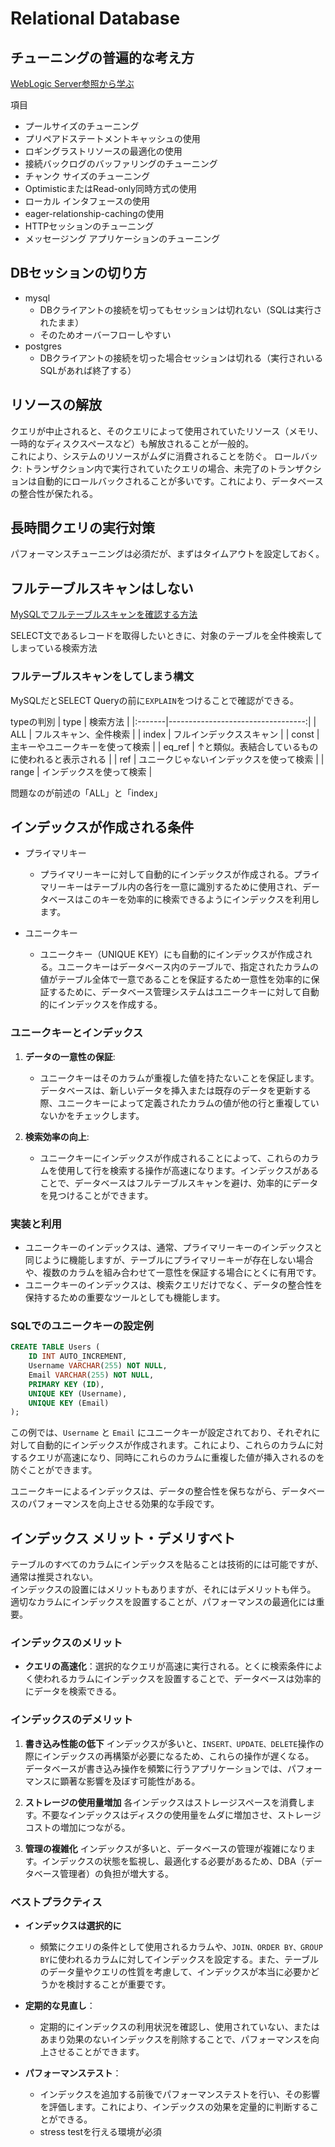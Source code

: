 # Relational Database

## チューニングの普遍的な考え方

[WebLogic Server参照から学ぶ](https://docs.oracle.com/cd/F25597_01/document/products/wls/docs92/perform/topten.html#wp1132669)

項目

- プールサイズのチューニング
- プリペアドステートメントキャッシュの使用
- ロギングラストリソースの最適化の使用
- 接続バックログのバッファリングのチューニング
- チャンク サイズのチューニング
- OptimisticまたはRead-only同時方式の使用
- ローカル インタフェースの使用
- eager-relationship-cachingの使用
- HTTPセッションのチューニング
- メッセージング アプリケーションのチューニング

## DBセッションの切り方

- mysql
  - DBクライアントの接続を切ってもセッションは切れない（SQLは実行されたまま）
  - そのためオーバーフローしやすい
- postgres
  - DBクライアントの接続を切った場合セッションは切れる（実行されいるSQLがあれば終了する）

## リソースの解放

クエリが中止されると、そのクエリによって使用されていたリソース（メモリ、一時的なディスクスペースなど）も解放されることが一般的。  
これにより、システムのリソースがムダに消費されることを防ぐ。
ロールバック: トランザクション内で実行されていたクエリの場合、未完了のトランザクションは自動的にロールバックされることが多いです。これにより、データベースの整合性が保たれる。

## 長時間クエリの実行対策

パフォーマンスチューニングは必須だが、まずはタイムアウトを設定しておく。

## フルテーブルスキャンはしない

[MySQLでフルテーブルスキャンを確認する方法](https://qiita.com/yama_coco/items/beab90482eb583b2c752)

SELECT文であるレコードを取得したいときに、対象のテーブルを全件検索してしまっている検索方法

### フルテーブルスキャンをしてしまう構文

MySQLだとSELECT Queryの前に`EXPLAIN`をつけることで確認ができる。  

typeの判別
| type   |                          検索方法 |
|:-------|----------------------------------:|
| ALL    |                   フルスキャン、全件検索 |
| index  |                      フルインデックススキャン |
| const  |              主キーやユニークキーを使って検索 |
| eq_ref | ↑と類似。表結合しているものに使われると表示される |
| ref    |           ユニークじゃないインデックスを使って検索 |
| range  |                   インデックスを使って検索 |

問題なのが前述の「ALL」と「index」

## インデックスが作成される条件

- プライマリキー
  - プライマリーキーに対して自動的にインデックスが作成される。プライマリーキーはテーブル内の各行を一意に識別するために使用され、データベースはこのキーを効率的に検索できるようにインデックスを利用します。

- ユニークキー
  - ユニークキー（UNIQUE KEY）にも自動的にインデックスが作成される。ユニークキーはデータベース内のテーブルで、指定されたカラムの値がテーブル全体で一意であることを保証するため一意性を効率的に保証するために、データベース管理システムはユニークキーに対して自動的にインデックスを作成する。

### ユニークキーとインデックス

1. **データの一意性の保証**:
   - ユニークキーはそのカラムが重複した値を持たないことを保証します。データベースは、新しいデータを挿入または既存のデータを更新する際、ユニークキーによって定義されたカラムの値が他の行と重複していないかをチェックします。

2. **検索効率の向上**:
   - ユニークキーにインデックスが作成されることによって、これらのカラムを使用して行を検索する操作が高速になります。インデックスがあることで、データベースはフルテーブルスキャンを避け、効率的にデータを見つけることができます。

### 実装と利用

- ユニークキーのインデックスは、通常、プライマリーキーのインデックスと同じように機能しますが、テーブルにプライマリーキーが存在しない場合や、複数のカラムを組み合わせて一意性を保証する場合にとくに有用です。
- ユニークキーのインデックスは、検索クエリだけでなく、データの整合性を保持するための重要なツールとしても機能します。

### SQLでのユニークキーの設定例

```sql
CREATE TABLE Users (
    ID INT AUTO_INCREMENT,
    Username VARCHAR(255) NOT NULL,
    Email VARCHAR(255) NOT NULL,
    PRIMARY KEY (ID),
    UNIQUE KEY (Username),
    UNIQUE KEY (Email)
);
```

この例では、`Username` と `Email` にユニークキーが設定されており、それぞれに対して自動的にインデックスが作成されます。これにより、これらのカラムに対するクエリが高速になり、同時にこれらのカラムに重複した値が挿入されるのを防ぐことができます。

ユニークキーによるインデックスは、データの整合性を保ちながら、データベースのパフォーマンスを向上させる効果的な手段です。

## インデックス メリット・デメリすべト

テーブルのすべてのカラムにインデックスを貼ることは技術的には可能ですが、通常は推奨されない。  
インデックスの設置にはメリットもありますが、それにはデメリットも伴う。  
適切なカラムにインデックスを設置することが、パフォーマンスの最適化には重要。

### インデックスのメリット

- **クエリの高速化**：選択的なクエリが高速に実行される。とくに検索条件によく使われるカラムにインデックスを設置することで、データベースは効率的にデータを検索できる。

### インデックスのデメリット

1. **書き込み性能の低下**
インデックスが多いと、`INSERT、UPDATE、DELETE`操作の際にインデックスの再構築が必要になるため、これらの操作が遅くなる。  
データベースが書き込み操作を頻繁に行うアプリケーションでは、パフォーマンスに顕著な影響を及ぼす可能性がある。

2. **ストレージの使用量増加**
各インデックスはストレージスペースを消費します。不要なインデックスはディスクの使用量をムダに増加させ、ストレージコストの増加につながる。

3. **管理の複雑化**
インデックスが多いと、データベースの管理が複雑になります。インデックスの状態を監視し、最適化する必要があるため、DBA（データベース管理者）の負担が増大する。

### ベストプラクティス

- **インデックスは選択的に**
  - 頻繁にクエリの条件として使用されるカラムや、`JOIN、ORDER BY、GROUP BY`に使われるカラムに対してインデックスを設定する。また、テーブルのデータ量やクエリの性質を考慮して、インデックスが本当に必要かどうかを検討することが重要です。

- **定期的な見直し**：
  - 定期的にインデックスの利用状況を確認し、使用されていない、またはあまり効果のないインデックスを削除することで、パフォーマンスを向上させることができます。

- **パフォーマンステスト**：
  - インデックスを追加する前後でパフォーマンステストを行い、その影響を評価します。これにより、インデックスの効果を定量的に判断することができる。
  - stress testを行える環境が必須
